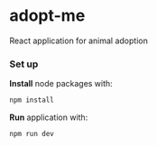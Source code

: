 # adopt-me
React application for animal adoption

### Set up
**Install** node packages with:<br>
```Bash
npm install
```
**Run** application with:<br>
```Bash
npm run dev 
```
